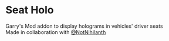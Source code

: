 # Seat Holo
Garry's Mod addon to display holograms in vehicles' driver seats  
Made in collaboration with [@NotNihilanth](https://github.com/NotNihilanth)
